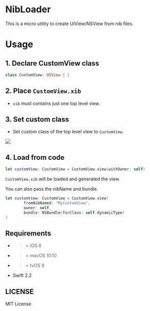 # NibLoader

This is a micro utility to create UIView/NSView from nib files.

# Usage

## 1. Declare CustomView class

```swift
class CustomView: UIView { }
```

## 2. Place `CustomView.xib`

- `xib` must contains just one top level view.

## 3. Set custom class

- Set custom class of the top level view to `CustomView`.

![](https://raw.githubusercontent.com/giginet/NibLoader/master/Documentation/Images/custom_view.png)

## 4. Load from code

```swift
let customView: CustomView = CustomView.view(withOwner: self)
```

`CustomView.xib` will be loaded and generated the view.

You can also pass the nibName and bundle.

```swift
let customView: CustomView = CustomView.view(
        fromNibNamed: "MyCustomView", 
        owner: self, 
        bundle: NSBundle(forClass: self.dynamicType)
)
```

## Requirements

- >= iOS 8
- >= macOS 10.10
- >= tvOS 9
- Swift 2.2

## LICENSE

MIT License
